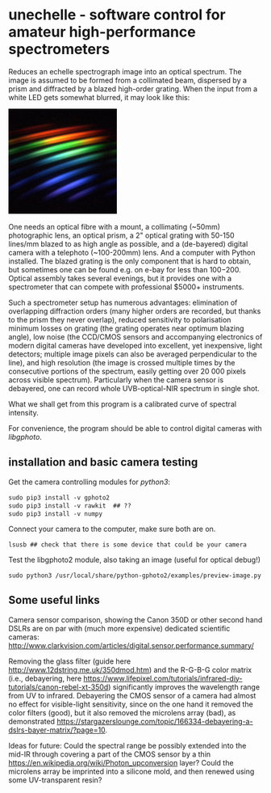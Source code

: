 # unechelle - software control for amateur high-performance spectrometers
Reduces an echelle spectrograph image into an optical spectrum. The image is assumed to be formed from a collimated beam, dispersed by a prism and diffracted by a blazed high-order grating. When the input from a white LED gets somewhat blurred, it may look like this:

![sample echelle image](echelle-led.jpg)

One needs an optical fibre with a mount, a collimating (~50mm) photographic lens, an optical prism, a 2" optical grating with 50-150 lines/mm blazed to as high angle as possible, and a (de-bayered) digital camera with a telephoto (~100-200mm) lens. And a computer with Python installed. The blazed grating is the only component that is hard to obtain, but sometimes one can be found e.g. on e-bay for less than $100-$200. Optical assembly takes several evenings, but it provides one with a spectrometer that can compete with professional $5000+ instruments.

Such a spectrometer setup has numerous advantages: elimination of overlapping diffraction orders (many higher orders are recorded, but thanks to the prism they never overlap), reduced sensitivity to polarisation minimum losses on grating (the grating operates near optimum blazing angle), low noise (the CCD/CMOS sensors and accompanying electronics of modern digital cameras have developed into excellent, yet inexpensive, light detectors; multiple image pixels can also be averaged perpendicular to the line), and high resolution (the image is crossed multiple times by the consecutive portions of the spectrum, easily getting over 20 000 pixels across visible spectrum). Particularly when the camera sensor is debayered, one can record whole UVB-optical-NIR spectrum in single shot.

What we shall get from this program is a calibrated curve of spectral intensity. 

For convenience, the program should be able to control digital cameras with *libgphoto*.

## installation and basic camera testing

Get the camera controlling modules for *python3*:

    sudo pip3 install -v gphoto2 
    sudo pip3 install -v rawkit  ## ??
    sudo pip3 install -v numpy 

Connect your camera to the computer, make sure both are on. 

	lsusb ## check that there is some device that could be your camera

Test the libgphoto2 module, also taking an image (useful for optical debug!)

	sudo python3 /usr/local/share/python-gphoto2/examples/preview-image.py  

## Some useful links

Camera sensor comparison, showing the Canon 350D or other second hand DSLRs are on par with (much more expensive) dedicated scientific cameras: http://www.clarkvision.com/articles/digital.sensor.performance.summary/

Removing the glass filter (guide here http://www.12dstring.me.uk/350dmod.htm) and the R-G-B-G color matrix (i.e., debayering, here https://www.lifepixel.com/tutorials/infrared-diy-tutorials/canon-rebel-xt-350d) significantly improves the wavelength range from UV to infrared. Debayering the CMOS sensor of a camera had almost no effect for visible-light sensitivity, since on the one hand it removed the color filters (good), but it also removed the microlens array (bad), as demonstrated https://stargazerslounge.com/topic/166334-debayering-a-dslrs-bayer-matrix/?page=10.

Ideas for future: Could the spectral range be possibly extended into the mid-IR through covering a part of the CMOS sensor by a thin https://en.wikipedia.org/wiki/Photon_upconversion layer? Could the microlens array be imprinted into a silicone mold, and then renewed using some UV-transparent resin? 
